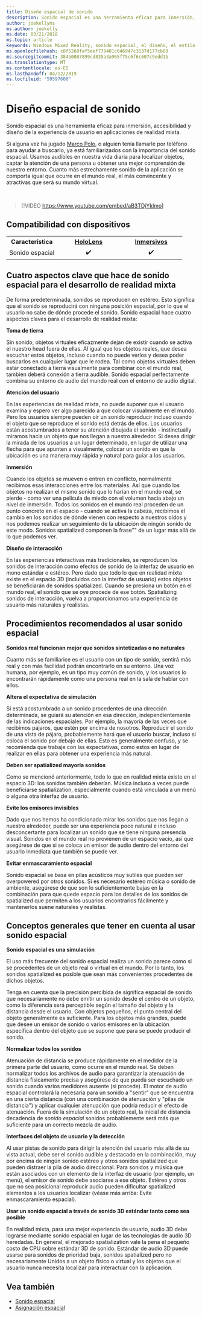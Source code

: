 ```yaml
---
title: Diseño espacial de sonido
description: Sonido espacial es una herramienta eficaz para inmersión, accesibilidad y diseño de la experiencia de usuario en aplicaciones de realidad mixta.
author: joekellyms
ms.author: joekelly
ms.date: 03/21/2018
ms.topic: article
keywords: Windows Mixed Reality, sonido espacial, el diseño, el estilo
ms.openlocfilehash: c8f5268faf5eef779401c046947c3137d177cb89
ms.sourcegitcommit: 384b0087899cd835a3a965f75c6f6c607c9edd1b
ms.translationtype: MT
ms.contentlocale: es-ES
ms.lasthandoff: 04/12/2019
ms.locfileid: "59597608"
---
```

# <a name="spatial-sound-design"></a>Diseño espacial de sonido

Sonido espacial es una herramienta eficaz para inmersión, accesibilidad y diseño de la experiencia de usuario en aplicaciones de realidad mixta.

Si alguna vez ha jugado [Marco Polo](https://en.wikipedia.org/wiki/Marco_Polo_(game)), o alguien tenía llamarle por teléfono para ayudar a buscarlo, ya está familiarizados con la importancia del sonido espacial. Usamos audibles en nuestra vida diaria para localizar objetos, captar la atención de una persona u obtener una mejor comprensión de nuestro entorno. Cuanto más estrechamente sonido de la aplicación se comporta igual que ocurre en el mundo real, el más convincente y atractivas que será su mundo virtual.

<br>

> [!VIDEO https://www.youtube.com/embed/aB3TDjYklmo]

## <a name="device-support"></a>Compatibilidad con dispositivos

<table>
<tr>
<th>Característica</th><th style="width:150px"> <a href="hololens-hardware-details.md">HoloLens</a></th><th style="width:150px"> <a href="immersive-headset-hardware-details.md">Inmersivos</a></th>
</tr><tr>
<td> Sonido espacial</td><td style="text-align: center;"> ✔️</td><td style="text-align: center;"> ✔️</td>
</tr>
</table>

## <a name="four-key-things-spatial-sound-does-for-mixed-reality-development"></a>Cuatro aspectos clave que hace de sonido espacial para el desarrollo de realidad mixta

De forma predeterminada, sonidos se reproducen en estéreo. Esto significa que el sonido se reproducirá con ninguna posición espacial, por lo que el usuario no sabe de dónde procede el sonido. Sonido espacial hace cuatro aspectos claves para el desarrollo de realidad mixta:

**Toma de tierra**

Sin sonido, objetos virtuales eficazmente dejan de existir cuando se activa el nuestro head fuera de ellas. Al igual que los objetos reales, que desea escuchar estos objetos, incluso cuando no puede verlos y desea poder buscarlos en cualquier lugar que le rodea. Tal como objetos virtuales deben estar conectado a tierra visualmente para combinar con el mundo real, también deberá conexión a tierra audible. Sonido espacial perfectamente combina su entorno de audio del mundo real con el entorno de audio digital.

**Atención del usuario**

En las experiencias de realidad mixta, no puede suponer que el usuario examina y espero ver algo parecido a que colocar visualmente en el mundo. Pero los usuarios siempre pueden oír un sonido reproducir incluso cuando el objeto que se reproduce el sonido está detrás de ellos. Los usuarios están acostumbrados a tener su atención dibujada el sonido - instinctually miramos hacia un objeto que nos llegan a nuestro alrededor. Si desea dirigir la mirada de los usuarios a un lugar determinado, en lugar de utilizar una flecha para que apunten a visualmente, colocar un sonido en que la ubicación es una manera muy rápida y natural para guiar a los usuarios.

**Inmersión**

Cuando los objetos se mueven o entren en conflicto, normalmente recibimos esas interacciones entre los materiales. Así que cuando los objetos no realizan el mismo sonido que lo harían en el mundo real, se pierde - como ver una película de miedo con el volumen hacia abajo un nivel de inmersión. Todos los sonidos en el mundo real proceden de un punto concreto en el espacio - cuando se activa la cabeza, recibimos el cambio en los sonidos de dónde vienen con respecto a nuestros oídos y nos podemos realizar un seguimiento de la ubicación de ningún sonido de este modo. Sonidos spatialized componen la frase"" de un lugar más allá de lo que podemos ver.

**Diseño de interacción**

En las experiencias interactivas más tradicionales, se reproducen los sonidos de interacción como efectos de sonido de la interfaz de usuario en mono estándar o estéreo. Pero dado que todo lo que en realidad mixta existe en el espacio 3D (incluidos con la interfaz de usuario) estos objetos se beneficiarán de sonidos spatialized. Cuando se presiona un botón en el mundo real, el sonido que se oye procede de ese botón. Spatializing sonidos de interacción, vuelva a proporcionamos una experiencia de usuario más naturales y realistas.

## <a name="best-practices-when-using-spatial-sound"></a>Procedimientos recomendados al usar sonido espacial

**Sonidos real funcionan mejor que sonidos sintetizadas o no naturales**

Cuanto más se familiarice es el usuario con un tipo de sonido, sentirá más real y con más facilidad podrán encontrarlo en su entorno. Una voz humana, por ejemplo, es un tipo muy común de sonido, y los usuarios lo encontrarán rápidamente como una persona real en la sala de hablar con ellos.

**Altera el expectativa de simulación**

Si está acostumbrado a un sonido procedentes de una dirección determinada, se guiará su atención en esa dirección, independientemente de las indicaciones espaciales. Por ejemplo, la mayoría de las veces que recibimos pájaros, que estén por encima de nosotros. Reproducir el sonido de una vista de pájaro, probablemente hará que el usuario buscar, incluso si coloca el sonido por debajo de ellas. Esto es generalmente confuso, y se recomienda que trabaje con las expectativas, como estos en lugar de realizar en ellas para obtener una experiencia más natural.

**Deben ser spatialized mayoría sonidos**

Como se mencionó anteriormente, todo lo que en realidad mixta existe en el espacio 3D: los sonidos también deberían. Música incluso a veces puede beneficiarse spatialization, especialmente cuando está vinculada a un menú o alguna otra interfaz de usuario.

**Evite los emisores invisibles**

Dado que nos hemos ha condicionada mirar los sonidos que nos llegan a nuestro alrededor, puede ser una experiencia poco natural e incluso desconcertante para localizar un sonido que se tiene ninguna presencia visual. Sonidos en el mundo real no provienen de un espacio vacío, así que asegúrese de que si se coloca un emisor de audio dentro del entorno del usuario inmediata que también se puede ver.

**Evitar enmascaramiento espacial**

Sonido espacial se basa en pilas acústicos muy sutiles que pueden ser overpowered por otros sonidos. Si es necesario estéreo música o sonido de ambiente, asegúrese de que son lo suficientemente bajas en la combinación para que quede espacio para los detalles de los sonidos de spatialized que permiten a los usuarios encontrarlos fácilmente y mantenerlos suene naturales y realistas.

## <a name="general-concepts-to-keep-in-mind-when-using-spatial-sound"></a>Conceptos generales que tener en cuenta al usar sonido espacial

**Sonido espacial es una simulación**

El uso más frecuente del sonido espacial realiza un sonido parece como si se procedentes de un objeto real o virtual en el mundo. Por lo tanto, los sonidos spatialized es posible que sean más convenientes procedentes de dichos objetos.

Tenga en cuenta que la precisión percibida de significa espacial de sonido que necesariamente no debe emitir un sonido desde el centro de un objeto, como la diferencia será perceptible según el tamaño del objeto y la distancia desde el usuario. Con objetos pequeños, el punto central del objeto generalmente es suficiente. Para los objetos más grandes, puede que desee un emisor de sonido o varios emisores en la ubicación específica dentro del objeto que se supone que para se puede producir el sonido.

**Normalizar todos los sonidos**

Atenuación de distancia se produce rápidamente en el medidor de la primera parte del usuario, como ocurre en el mundo real. Se deben normalizar todos los archivos de audio para garantizar la atenuación de distancia físicamente precisa y asegúrese de que pueda ser escuchado un sonido cuando varios medidores ausente (si procede). El motor de audio espacial controlará la necesaria para un sonido a "sentir" que se encuentra en una cierta distancia (con una combinación de atenuación y "pilas de distancia") y aplicar cualquier atenuación que podría reducir el efecto de atenuación. Fuera de la simulación de un objeto real, la inicial de distancia decadencia de *sonido espacial* sonidos probablemente será más que suficiente para un correcto mezcla de audio.

**Interfaces del objeto de usuario y la detección**

Al usar pistas de sonido para dirigir la atención del usuario más allá de su vista actual, debe ser el sonido audible y destacado en la combinación, muy por encima de ningún sonido estéreo y otros sonidos spatialized que pueden distraer la pila de audio direccional. Para sonidos y música que están asociados con un elemento de la interfaz de usuario (por ejemplo, un menú), el emisor de sonido debe asociarse a ese objeto. Estéreo y otros que no sea posicional reproducir audio pueden dificultar spatialized elementos a los usuarios localizar (véase más arriba: Evite enmascaramiento espacial).

**Usar un sonido espacial a través de sonido 3D estándar tanto como sea posible**

En realidad mixta, para una mejor experiencia de usuario, audio 3D debe lograrse mediante sonido espacial en lugar de las tecnologías de audio 3D heredadas. En general, el mejorado spatialization vale la pena el pequeño costo de CPU sobre estándar 3D de sonido. Estándar de audio 3D puede usarse para sonidos de prioridad baja, sonidos spatialized pero no necesariamente Unidos a un objeto físico o virtual y los objetos que el usuario nunca necesita localizar para interactuar con la aplicación.

## <a name="see-also"></a>Vea también
* [Sonido espacial](spatial-sound.md)
* [Asignación espacial](spatial-mapping.md)
